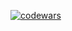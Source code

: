 [![codewars](https://www.codewars.com/users/A1474525/badges/small)](https://www.codewars.com/users/A1474525)
